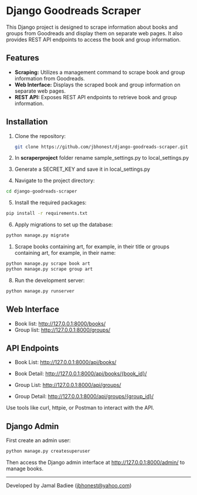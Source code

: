 # Django Goodreads Scraper

This Django project is designed to scrape information about books and groups from Goodreads and display them on separate web pages. It also provides REST API endpoints to access the book and group information.

## Features

- **Scraping:** Utilizes a management command to scrape book and group information from Goodreads.
- **Web Interface:** Displays the scraped book and group information on separate web pages.
- **REST API:** Exposes REST API endpoints to retrieve book and group information.


## Installation

1. Clone the repository:

    ```bash
    git clone https://github.com/jbhonest/django-goodreads-scraper.git
    ```

2. In **scraperproject** folder rename sample_settings.py to local_settings.py
3. Generate a SECRET_KEY and save it in local_settings.py

4. Navigate to the project directory:

```bash
cd django-goodreads-scraper
```

5. Install the required packages:

```bash
pip install -r requirements.txt
```

6. Apply migrations to set up the database:
```bash
python manage.py migrate
```

1. Scrape books containing art, for example, in their title or groups containing art, for example, in their name:

```bash
python manage.py scrape book art
python manage.py scrape group art
```



8. Run the development server:
```bash
python manage.py runserver
```

## Web Interface
* Book list: http://127.0.0.1:8000/books/
* Group list: http://127.0.0.1:8000/groups/


## API Endpoints
* Book List: http://127.0.0.1:8000/api/books/
* Book Detail: http://127.0.0.1:8000/api/books/{book_id}/

* Group List: http://127.0.0.1:8000/api/groups/
* Group Detail: http://127.0.0.1:8000/api/groups/{group_id}/

Use tools like curl, httpie, or Postman to interact with the API.


## Django Admin
First create an admin user:
```bash
python manage.py createsuperuser
```
Then access the Django admin interface at http://127.0.0.1:8000/admin/ to manage books.


---
Developed by Jamal Badiee (jbhonest@yahoo.com)